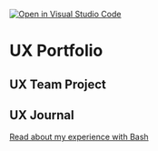 [![Open in Visual Studio Code](https://classroom.github.com/assets/open-in-vscode-f059dc9a6f8d3a56e377f745f24479a46679e63a5d9fe6f495e02850cd0d8118.svg)](https://classroom.github.com/online_ide?assignment_repo_id=6864781&assignment_repo_type=AssignmentRepo)
# UX Portfolio


## UX Team Project


## UX Journal

[Read about my experience with Bash](j01/)

